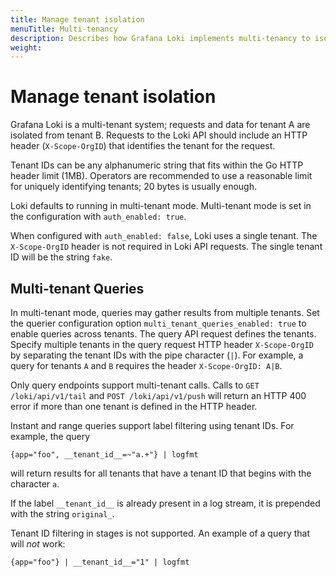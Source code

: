 ```yaml
---
title: Manage tenant isolation
menuTitle: Multi-tenancy
description: Describes how Grafana Loki implements multi-tenancy to isolate tenant data and queries.
weight: 
---
```

# Manage tenant isolation

Grafana Loki is a multi-tenant system; requests and data for tenant A are isolated from
tenant B. Requests to the Loki API should include an HTTP header
(`X-Scope-OrgID`) that identifies the tenant for the request.

Tenant IDs can be any alphanumeric string that fits within the Go HTTP header
limit (1MB). Operators are recommended to use a reasonable limit for uniquely
identifying tenants; 20 bytes is usually enough.

Loki defaults to running in multi-tenant mode.
Multi-tenant mode is set in the configuration with `auth_enabled: true`.

When configured with `auth_enabled: false`, Loki uses a single tenant.
The `X-Scope-OrgID` header is not required in Loki API requests.
The single tenant ID will be the string `fake`.

## Multi-tenant Queries

In multi-tenant mode, queries may gather results from multiple tenants.
Set the querier configuration option `multi_tenant_queries_enabled: true` to enable queries across tenants.
The query API request defines the tenants.
Specify multiple tenants
in the query request HTTP header `X-Scope-OrgID` by separating the tenant IDs with the pipe character (`|`).
For example, a query for tenants `A` and `B` requires the header `X-Scope-OrgID: A|B`.

Only query endpoints support multi-tenant calls.
Calls to `GET /loki/api/v1/tail` and `POST /loki/api/v1/push` will return an HTTP 400 error if more than one tenant is defined in the HTTP header.

Instant and range queries support label filtering using tenant IDs.
For example, the query

```
{app="foo", __tenant_id__=~"a.+"} | logfmt
```
will return results for all tenants
that have a tenant ID that begins with the character `a`.

If the label `__tenant_id__` is already present in a log stream, it is prepended with the string `original_`.

Tenant ID filtering in stages is not supported.
An example of a query that will _not_ work:

```
{app="foo"} | __tenant_id__="1" | logfmt
```
